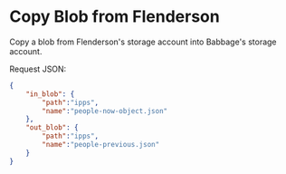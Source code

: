 # Copy Blob from Flenderson
Copy a blob from Flenderson's storage account into Babbage's storage account.

Request JSON: 
```json
{
    "in_blob": {
        "path":"ipps",
        "name":"people-now-object.json"
    },
    "out_blob": {
        "path":"ipps",
        "name":"people-previous.json"
    }
}
```
